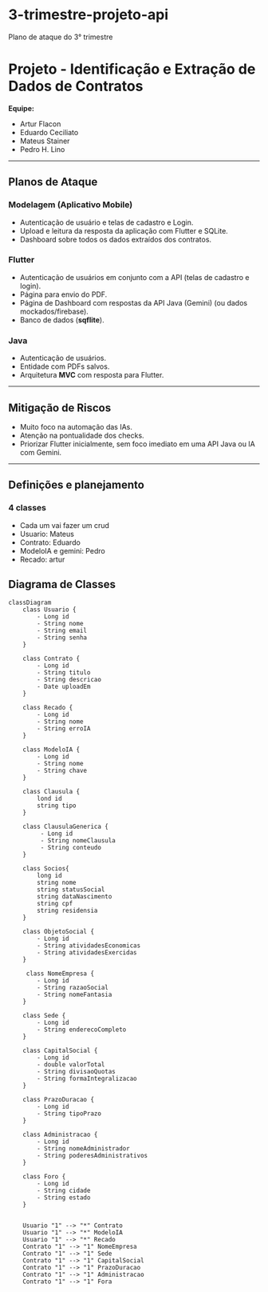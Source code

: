 # 3-trimestre-projeto-api
Plano de ataque do 3° trimestre

# Projeto - Identificação e Extração de Dados de Contratos

**Equipe:**  
- Artur Flacon  
- Eduardo Ceciliato  
- Mateus Stainer
- Pedro H. Lino

---

## Planos de Ataque

### Modelagem (Aplicativo Mobile)
- Autenticação de usuário e telas de cadastro e Login.  
- Upload e leitura da resposta da aplicação com Flutter e SQLite.  
- Dashboard sobre todos os dados extraídos dos contratos.  

### Flutter
- Autenticação de usuários em conjunto com a API (telas de cadastro e login).  
- Página para envio do PDF.  
- Página de Dashboard com respostas da API Java (Gemini) (ou dados mockados/firebase).
- Banco de dados (**sqflite**).  

### Java
- Autenticação de usuários.  
- Entidade com PDFs salvos.  
- Arquitetura **MVC** com resposta para Flutter.  

---

## Mitigação de Riscos
- Muito foco na automação das IAs.  
- Atenção na pontualidade dos checks.  
- Priorizar Flutter inicialmente, sem foco imediato em uma API Java ou IA com Gemini.  

---

## Definições e planejamento

### 4 classes

- Cada um vai fazer um crud
- Usuario: Mateus
- Contrato: Eduardo
- ModeloIA e gemini: Pedro
- Recado: artur

## Diagrama de Classes

```mermaid
classDiagram
    class Usuario {
        - Long id
        - String nome
        - String email
        - String senha
    }

    class Contrato {
        - Long id
        - String titulo
        - String descricao
        - Date uploadEm
    }

    class Recado {
        - Long id
        - String nome
        - String erroIA
    }

    class ModeloIA {
        - Long id
        - String nome
        - String chave
    }

    class Clausula {
        lond id
        string tipo
    }

    class ClausulaGenerica {
         - Long id
         - String nomeClausula
         - String conteudo
    }

    class Socios{
        long id
        string nome
        string statusSocial
        string dataNascimento
        string cpf
        string residensia
    }

    class ObjetoSocial {
        - Long id
        - String atividadesEconomicas
        - String atividadesExercidas
    }

     class NomeEmpresa {
        - Long id
        - String razaoSocial
        - String nomeFantasia
    }

    class Sede {
        - Long id
        - String enderecoCompleto
    }

    class CapitalSocial {
        - Long id
        - double valorTotal
        - String divisaoQuotas
        - String formaIntegralizacao
    }

    class PrazoDuracao {
        - Long id
        - String tipoPrazo
    }

    class Administracao {
        - Long id
        - String nomeAdministrador
        - String poderesAdministrativos
    }
    
    class Foro {
        - Long id
        - String cidade
        - String estado
    }
    

    Usuario "1" --> "*" Contrato
    Usuario "1" --> "*" ModeloIA
    Usuario "1" --> "*" Recado
    Contrato "1" --> "1" NomeEmpresa
    Contrato "1" --> "1" Sede
    Contrato "1" --> "1" CapitalSocial
    Contrato "1" --> "1" PrazoDuracao
    Contrato "1" --> "1" Administracao
    Contrato "1" --> "1" Fora
